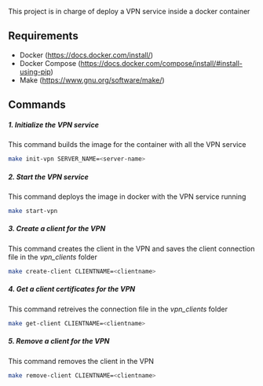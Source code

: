 This project is in charge of deploy a VPN service inside a docker container

## Requirements

* Docker (https://docs.docker.com/install/)
* Docker Compose (https://docs.docker.com/compose/install/#install-using-pip)
* Make (https://www.gnu.org/software/make/)

## Commands

##### 1. Initialize the VPN service
This command builds the image for the container with all the VPN service
```bash
make init-vpn SERVER_NAME=<server-name>
```
##### 2. Start the VPN service
This command deploys the image in docker with the VPN service running
```bash
make start-vpn
```
##### 3. Create a client for the VPN
This command creates the client in the VPN and saves the client connection file in the *vpn_clients* folder
```bash
make create-client CLIENTNAME=<clientname>
```
##### 4. Get a client certificates for the VPN
This command retreives the connection file in the *vpn_clients* folder
```bash
make get-client CLIENTNAME=<clientname>
```
##### 5. Remove a client for the VPN
This command removes the client in the VPN
```bash
make remove-client CLIENTNAME=<clientname>
```